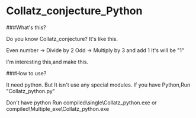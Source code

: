 # Collatz_conjecture_Python

###What's this?

Do you know Collatz_conjecture?
It's like this.

Even number → Divide by 2
Odd → Multiply by 3 and add 1
It's will be "1"

I'm interesting this,and make this.

###How to use?  

It need python.
But It isn't use any special modules.
If you have Python,Run "Collatz_python.py"

Don't have python
Run compiled\single\Collatz_python.exe
or compiled\Multiple_exe\Collatz_python.exe

